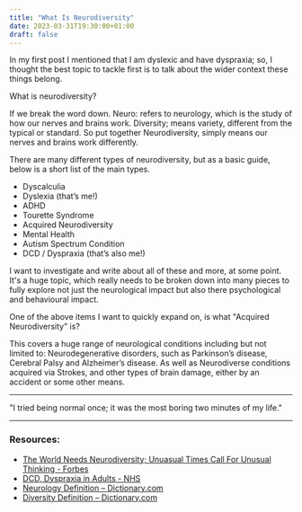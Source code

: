 ```yaml
---
title: "What Is Neurodiversity"
date: 2023-03-31T19:30:00+01:00
draft: false
---
```


In my first post I mentioned that I am dyslexic and have dyspraxia; so, I thought the best topic to tackle first is to talk about the wider context these things belong.

What is neurodiversity?

If we break the word down. Neuro: refers to neurology, which is the study of how our nerves and brains work. Diversity; means variety, different from the typical or standard. So put together Neurodiversity, simply means our nerves and brains work differently.  

There are many different types of neurodiversity, but as a basic guide, below is a short list of the main types.

-	Dyscalculia
-	Dyslexia (that’s me!)
-	ADHD
-	Tourette Syndrome
-	Acquired Neurodiversity
-	Mental Health
-	Autism Spectrum Condition
-	DCD / Dyspraxia (that’s also me!)

I want to investigate and write about all of these and more, at some point. It's a huge topic, which really needs to be broken down into many pieces to fully explore not just the neurological impact but also there psychological and behavioural impact.

One of the above items I want to quickly expand on, is what "Acquired Neurodiversity" is?

This covers a huge range of neurological conditions including but not limited to: Neurodegenerative disorders, such as Parkinson’s disease, Cerebral Palsy and Alzheimer’s disease. As well as Neurodiverse conditions acquired via Strokes, and other types of brain damage, either by an accident or some other means.

---

"I tried being normal once; it was the most boring two minutes of my life."

---

### Resources:

-	[The World Needs Neurodiversity; Unuasual Times Call For Unusual Thinking - Forbes](https://www.forbes.com/sites/drnancydoyle/2020/03/24/the-world-needs-neurodiversity-unusual-times-call-for-unusual-thinking/?sh=7fe939386db2)
-	[DCD, Dyspraxia in Adults - NHS](https://www.nhs.uk/conditions/developmental-coordination-disorder-dyspraxia-in-adults/)
-	[Neurology Definition – Dictionary.com](https://www.dictionary.com/browse/neurology)
-	[Diversity Definition – Dictionary.com](https://www.dictionary.com/browse/diversity)
